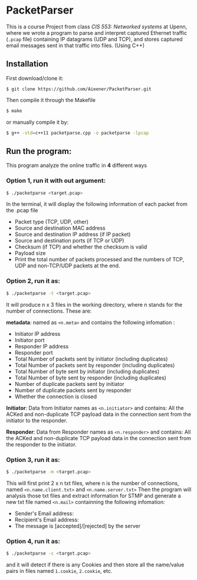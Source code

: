 # PacketParser
This is a course Project from class _CIS 553: Networked systems_ at Upenn, where we wrote a program to parse and interpret captured Ethernet traffic (`.pcap` file) containing IP datagrams (UDP and TCP), and stores captured email messages sent in that traffic into files. (Using C++)
## Installation
First download/clone it:
```
$ git clone https://github.com/Aieener/PacketParser.git
```
Then compile it through the Makefile
```sh
$ make
```
or manually compile it by:
```sh
$ g++ -std=c++11 packetparse.cpp -o packetparse -lpcap
```

## Run the program: 
This program analyze the online traffic in **4** different ways
### Option 1, run it with out argument:
```sh
$ ./packetparse <target.pcap>
```
In the terminal, it will display the following information of each packet from the .pcap file
- Packet type (TCP, UDP, other)
- Source and destination MAC address
- Source and destination IP address (if IP packet)
- Source and destination ports (if TCP or UDP)
- Checksum (if TCP) and whether the checksum is valid
- Payload size
- Print the total number of packets processed and the numbers of TCP, UDP and non-TCP/UDP packets at the end.

### Option 2, run it as:
```sh
$ ./packetparse -t <target.pcap>
```
It will produce n x 3 files in the working directory, where n stands for the number of connections.
These are:  

**metadata**: named as `<n.meta>` and contains the following infomation :
- Initiator IP address
- Initiator port
- Responder IP address 
- Responder port
- Total Number of packets sent by initiator (including duplicates)
- Total Number of packets sent by responder (including duplicates)   
- Total Number of byte sent by initiator (including duplicates)   
- Total Number of byte sent by responder (including duplicates)   
- Number of duplicate packets sent by initiator      
- Number of duplicate packets sent by responder       
- Whether the connection is closed     

**Initiator**: Data from Initiator names as `<n.initiator>` and contains: All the ACKed and non-duplicate TCP payload data in the connection sent from the initiator to the responder.

**Responder**: Data from Responder names as `<n.responder>` and contains: All the ACKed and non-duplicate TCP payload data in the connection sent from the responder to the initiator.

### Option 3, run it as: 
```sh
$ ./packetparse -m <target.pcap>
```
This will first print 2 x n txt files, where n is the number of connections, named `<n.name.client.txt>` and `<n.name.server.txt>` 
Then the program will analysis those txt files and extract information for STMP and generate a new txt file named `<n.mail>` containning the following infomation:
- Sender's Email address: 
- Recipient's Email address: 
- The message is [accepted]/[rejected] by the server
### Option 4, run it as: 
```sh
$ ./packetparse -c <target.pcap>
```
and it will detect if there is any Cookies and then store all the name/value pairs in files named `1.cookie`, `2.cookie`, etc.
